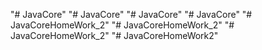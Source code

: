 "# JavaCore" 
"# JavaCore" 
"# JavaCore" 
"# JavaCore" 
"# JavaCoreHomeWork_2" 
"# JavaCoreHomeWork_2" 
"# JavaCoreHomeWork_2" 
"# JavaCoreHomeWork2" 
